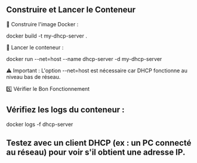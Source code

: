 ## Construire et Lancer le Conteneur

👐 Construire l'image Docker :

docker build -t my-dhcp-server .

👐 Lancer le conteneur :

docker run --net=host --name dhcp-server -d my-dhcp-server

⚠️ Important : L'option --net=host est nécessaire car DHCP fonctionne au niveau bas de réseau.

5️⃣ Vérifier le Bon Fonctionnement

## Vérifiez les logs du conteneur :

docker logs -f dhcp-server

## Testez avec un client DHCP (ex : un PC connecté au réseau) pour voir s'il obtient une adresse IP.





